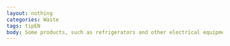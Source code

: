 ```yaml
---
layout: nothing
categories: Waste
tags: tipEN
body: Some products, such as refrigerators and other electrical equipment, must be disposed of in a special way, only this way they won't pollute the environment. Contact a specialised company engaged in the disposal of electronic waste in your area. If the items still have some value, sell them over the Internet or donate them to others who may find them useful.
---
```

